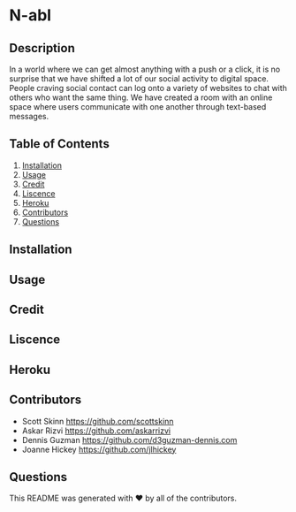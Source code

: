 # N-abl

## Description
In a world where we can get almost anything with a push or a click, it is no surprise that we have shifted a lot of our social 
activity to digital space. People craving social contact can log onto a variety of websites to chat with others who want the 
same thing. 
We have created a room with an online space where users communicate with one another through text-based messages.

## Table of Contents

1. [Installation](#Installation)
2. [Usage](#Usage)
3. [Credit](#Credit)
4. [Liscence](#Liscence)
5. [Heroku](#Heroku)
6. [Contributors](#Contributors)
7. [Questions](#Questions)
 
## Installation
 
## Usage

## Credit
 
## Liscence

## Heroku

## Contributors
 * Scott Skinn      https://github.com/scottskinn
 * Askar Rizvi      https://github.com/askarrizvi
 * Dennis Guzman    https://github.com/d3guzman-dennis.com 
 * Joanne Hickey    https://github.com/jlhickey 
 
 
 
 ## Questions
 

This README was generated with ❤️ by all of the contributors.
